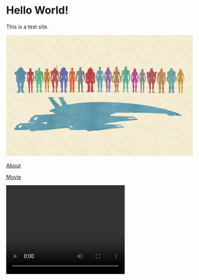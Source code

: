 # Hello World!

This is a test site.

![alt text](mass_effect_3.jpg)

[About](about.md)

[Movie](/straw_ii_matrix_n_10_105_alpha_1_3_r_15_cut_077_y_10P_tensio.mp4)

<video width="320" height="240" controls>
  <source src="/straw_ii_matrix_n_10_105_alpha_1_3_r_15_cut_077_y_10P_tensio.mp4" type="video/mp4">
  Your browser does not support the video tag.
</video>
